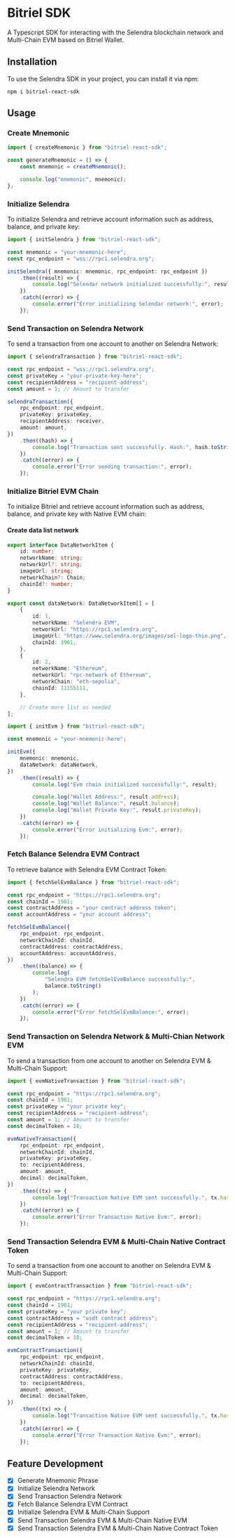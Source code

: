 # Bitriel SDK

A Typescript SDK for interacting with the Selendra blockchain network and Multi-Chain EVM based on Bitriel Wallet.

## Installation

To use the Selendra SDK in your project, you can install it via npm:

`npm i bitriel-react-sdk`

## Usage

### Create Mnemonic

```typescript
import { createMnemonic } from "bitriel-react-sdk";

const generateMnemonic = () => {
	const mnemonic = createMnemonic();

	console.log("mnemonic", mnemonic);
};
```

### Initialize Selendra

To initialize Selendra and retrieve account information such as address, balance, and private key:

```typescript
import { initSelendra } from "bitriel-react-sdk";

const mnemonic = "your-mnemonic-here";
const rpc_endpoint = "wss://rpc1.selendra.org";

initSelendra({ mnemonic: mnemonic, rpc_endpoint: rpc_endpoint })
	.then((result) => {
		console.log("Selendar network initialized successfully:", result);
	})
	.catch((error) => {
		console.error("Error initializing Selendar network:", error);
	});
```

### Send Transaction on Selendra Network

To send a transaction from one account to another on Selendra Network:

```typescript
import { selendraTransaction } from "bitriel-react-sdk";

const rpc_endpoint = "wss://rpc1.selendra.org";
const privateKey = "your-private-key-here";
const recipientAddress = "recipient-address";
const amount = 1; // Amount to transfer

selendraTransaction({
	rpc_endpoint: rpc_endpoint,
	privateKey: privateKey,
	recipientAddress: receiver,
	amount: amount,
})
	.then((hash) => {
		console.log("Transaction sent successfully. Hash:", hash.toString());
	})
	.catch((error) => {
		console.error("Error sending transaction:", error);
	});
```

### Initialize Bitriel EVM Chain

To initialize Bitriel and retrieve account information such as address, balance, and private key with Native EVM chain:

#### Create data list network

```typescript
export interface DataNetworkItem {
	id: number;
	networkName: string;
	networkUrl?: string;
	imageUrl: string;
	networkChain?: Chain;
	chainId?: number;
}

export const dataNetwork: DataNetworkItem[] = [
	{
		id: 1,
		networkName: "Selendra EVM",
		networkUrl: "https://rpc1.selendra.org",
		imageUrl: "https://www.selendra.org/images/sel-logo-thin.png",
		chainId: 1961,
	},
	{
		id: 2,
		networkName: "Ethereum",
		networkUrl: "rpc-network of Ethereum",
		networkChain: "eth-sepolia",
		chainId: 11155111,
	},

	// Create more list as needed
];
```

```typescript
import { initEvm } from "bitriel-react-sdk";

const mnemonic = "your-mnemonic-here";

initEvm({
	mnemonic: mnemonic,
	dataNetwork: dataNetwork,
})
	.then((result) => {
		console.log("Evm chain initialized successfully:", result);

		console.log("Wallet Address:", result.address);
		console.log("Wallet Balance:", result.balance);
		console.log("Wallet Private Key:", result.privateKey);
	})
	.catch((error) => {
		console.error("Error initializing Evm:", error);
	});
```

### Fetch Balance Selendra EVM Contract

To retrieve balance with Selendra EVM Contract Token:

```typescript
import { fetchSelEvmBalance } from "bitriel-react-sdk";

const rpc_endpoint = "https://rpc1.selendra.org";
const chainId = 1961;
const contractAddress = "your contract address token";
const accountAddress = "your account address";

fetchSelEvmBalance({
	rpc_endpoint: rpc_endpoint,
	networkChainId: chainId,
	contractAddress: contractAddress,
	accountAddress: accountAddress,
})
	.then((balance) => {
		console.log(
			"Selendra EVM fetchSelEvmBalance successfully:",
			balance.toString()
		);
	})
	.catch((error) => {
		console.error("Error fetchSelEvmBalance:", error);
	});
```

### Send Transaction on Selendra Network & Multi-Chian Network EVM

To send a transaction from one account to another on Selendra EVM & Multi-Chain Support:

```typescript
import { evmNativeTransaction } from "bitriel-react-sdk";

const rpc_endpoint = "https://rpc1.selendra.org";
const chainId = 1961;
const privateKey = "your private key";
const recipientAddress = "recipient-address";
const amount = 1; // Amount to transfer
const decimalToken = 18;

evmNativeTransaction({
	rpc_endpoint: rpc_endpoint,
	networkChainId: chainId,
	privateKey: privateKey,
	to: recipientAddress,
	amount: amount,
	decimal: decimalToken,
})
	.then((tx) => {
		console.log("Transaction Native EVM sent successfully.", tx.hash);
	})
	.catch((error) => {
		console.error("Error Transaction Native Evm:", error);
	});
```

### Send Transaction Selendra EVM & Multi-Chain Native Contract Token

To send a transaction from one account to another on Selendra EVM & Multi-Chain Support:

```typescript
import { evmContractTransaction } from "bitriel-react-sdk";

const rpc_endpoint = "https://rpc1.selendra.org";
const chainId = 1961;
const privateKey = "your private key";
const contractAddress = "usdt contract address";
const recipientAddress = "recipient-address";
const amount = 1; // Amount to transfer
const decimalToken = 18;

evmContractTransaction({
	rpc_endpoint: rpc_endpoint,
	networkChainId: chainId,
	privateKey: privateKey,
	contractAddress: contractAddress,
	to: recipientAddress,
	amount: amount,
	decimal: decimalToken,
})
	.then((tx) => {
		console.log("Transaction Native EVM sent successfully.", tx.hash);
	})
	.catch((error) => {
		console.error("Error Transaction Native Evm:", error);
	});
```

## Feature Development

-   [x] Generate Mnemonic Phrase
-   [x] Initialize Selendra Network
-   [x] Send Transaction Selendra Network
-   [x] Fetch Balance Selendra EVM Contract
-   [x] Initialize Selendra EVM & Multi-Chain Support
-   [x] Send Transaction Selendra EVM & Multi-Chain Native EVM
-   [x] Send Transaction Selendra EVM & Multi-Chain Native Contract Token
